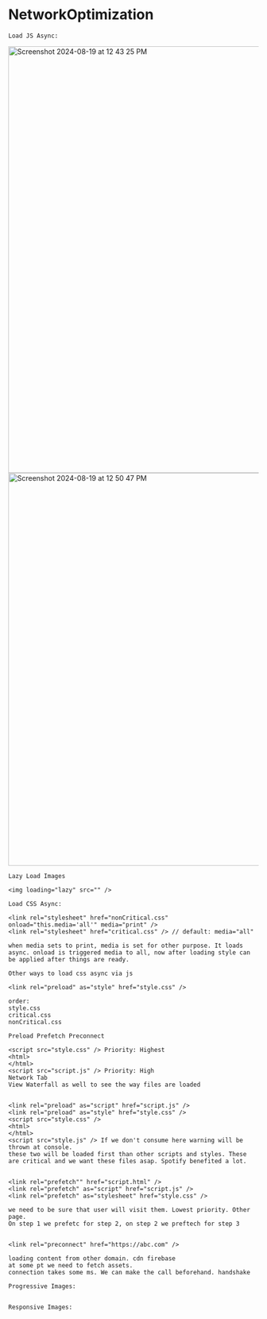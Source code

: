 # NetworkOptimization

```
Load JS Async:
```

<img width="859" alt="Screenshot 2024-08-19 at 12 43 25 PM" src="https://github.com/user-attachments/assets/fca92874-4920-4e0e-a8f8-be728e506b4a">

<img width="791" alt="Screenshot 2024-08-19 at 12 50 47 PM" src="https://github.com/user-attachments/assets/7f10e57d-38a9-48ab-848b-73889f3331ea">

```
Lazy Load Images

<img loading="lazy" src="" />
```

```
Load CSS Async:

<link rel="stylesheet" href="nonCritical.css" onload="this.media='all'" media="print" />
<link rel="stylesheet" href="critical.css" /> // default: media="all"

when media sets to print, media is set for other purpose. It loads async. onload is triggered media to all, now after loading style can be applied after things are ready.

Other ways to load css async via js

<link rel="preload" as="style" href="style.css" />

order:
style.css
critical.css
nonCritical.css

```

```
Preload Prefetch Preconnect

<script src="style.css" /> Priority: Highest
<html>
</html>
<script src="script.js" /> Priority: High
Network Tab
View Waterfall as well to see the way files are loaded


<link rel="preload" as="script" href="script.js" />
<link rel="preload" as="style" href="style.css" />
<script src="style.css" />
<html>
</html>
<script src="style.js" /> If we don't consume here warning will be thrown at console.
these two will be loaded first than other scripts and styles. These are critical and we want these files asap. Spotify benefited a lot.


<link rel="prefetch"" href="script.html" />
<link rel="prefetch" as="script" href="script.js" />
<link rel="prefetch" as="stylesheet" href="style.css" />

we need to be sure that user will visit them. Lowest priority. Other page.
On step 1 we prefetc for step 2, on step 2 we preftech for step 3


<link rel="preconnect" href="https://abc.com" />

loading content from other domain. cdn firebase
at some pt we need to fetch assets.
connection takes some ms. We can make the call beforehand. handshake
```

```
Progressive Images:
```

```

```

```
Responsive Images:
```

```

```


